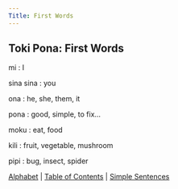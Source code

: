 ```yaml
---
Title: First Words
---
```


## Toki Pona: First Words

mi
: I  

sina <span class="toki-pona">sina</span>
: you  

ona
: he, she, them, it

pona
: good, simple, to fix...  

moku
: eat, food  

kili
: fruit, vegetable, mushroom  

pipi
: bug, insect, spider

[Alphabet](Alphabet.md) | [Table of Contents](toc.md) | [Simple Sentences](02SimpleSentences.md)